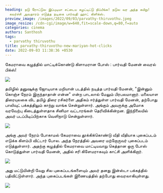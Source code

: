 ```yaml
---
heading: நடு ரோட்டுல இப்புடியா சட்டைய கழட்டிட்டு நிப்பீங்க! நடுல வர அந்த கயிறு!
  கவர்ச்சி அவதாரம் எடுத்த நடிகை பார்வதி ஹாட் கிளிக்ஸ்.
preview_image: /images/2022/09/03/parvathy-thiruvothu.jpeg
image_resize: /cdn-cgi/image/w=640,fit=scale-down,q=80,f=auto
categories: cinema
authors: Santhosh
tags:
  - parvathy thiruvothu
title: parvathy-thiruvothu-new-mariyan-hot-clicks
date: 2022-09-03 11:38:36 +0530
---
```

கேமராவை கழுத்தில் மாட்டிக்கொண்டு கிளாமரான போஸ் : பார்வதி மேனன் வைரல் பிக்ஸ்!



![](/images/2022/09/03/parvathy-thiruvothu-new-mariyan-hot-clicks6.jpeg)

தமிழில் தனுஷுக்கு ஜோடியாக மறியான் படத்தில் நடித்த பார்வதி மேனன், "இன்னும் கொஞ்ச நேரம் இருந்தாதான் என்ன" என்ற பாடலால் மேலும் பிரபலமானார். மலையாள திரையுலகை விட தமிழ் திரை ரசிகர்ளை அதிகம் ஈர்த்துள்ள பார்வதி மேனன், தற்போது பாலிவுட் பக்கத்திலும் காற்று வாங்க சென்றுள்ளார். அங்கும் அவருக்கு அமோக வரவேற்பு கிடைத்துள்ளதாக சினிமா வட்டாரங்கள் தெரிவிக்கின்றன. இந்நிலையில் அவர் படப்பிடிப்பிற்காக வெளிநாடு சென்றுள்ளார்.

![](/images/2022/09/03/parvathy-thiruvothu-new-mariyan-hot-clicks.jpeg)

அங்கு அவர் நேரம் போகாமல் கேமராவை தூக்கிக்கொண்டு வீதி வீதியாக புகைப்படம் எடுக்க கிளம்பி விட்டார் போல. அந்த நேரத்தில் அவரை மற்றோருவர் புகைப்படம் எடுத்துள்ளார். அதற்கு கழுத்தில் கேமராவை மாட்டியவாறு கெத்தான ஒரு போஸ் கொடுத்துள்ள பார்வதி மேனன், அதில் சரி கிளேமராகவும் காட்சி அளிக்கிறார்.

![](/images/2022/09/03/parvathy-thiruvothu-new-mariyan-hot-clicks2.jpeg)

அது மட்டுமின்றி வேறு சில புகைப்படங்களையும் அவர் தனது இன்ஸ்டா பக்கத்தில் பதிவிட்டுள்ளார். அந்த புகைப்படங்கள் இணையத்தில் தற்போது வைரலாகியுள்ளது.

![](/images/2022/09/03/parvathy-thiruvothu-new-mariyan-hot-clicks4.jpeg)